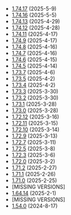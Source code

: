 * [1.74.17](https://github.com/rwqfsfasxc100/DV-Version-Backups/releases/tag/Bleeding-Edge-1.74.17) (2025-5-9)
* [1.74.16](https://github.com/rwqfsfasxc100/DV-Version-Backups/releases/tag/Bleeding-Edge-1.74.16) (2025-5-5)
* [1.74.13](https://github.com/rwqfsfasxc100/DV-Version-Backups/releases/tag/Bleeding-Edge-1.74.13) (2025-4-29)
* [1.74.12](https://github.com/rwqfsfasxc100/DV-Version-Backups/releases/tag/Bleeding-Edge-1.74.12) (2025-4-28)
* [1.74.11](https://github.com/rwqfsfasxc100/DV-Version-Backups/releases/tag/Bleeding-Edge-1.74.11) (2025-4-17)
* [1.74.9](https://github.com/rwqfsfasxc100/DV-Version-Backups/releases/tag/Bleeding-Edge-1.74.9) (2025-4-17)
* [1.74.8](https://github.com/rwqfsfasxc100/DV-Version-Backups/releases/tag/Bleeding-Edge-1.74.8) (2025-4-16)
* [1.74.7](https://github.com/rwqfsfasxc100/DV-Version-Backups/releases/tag/Bleeding-Edge-1.74.7) (2025-4-16)
* [1.74.6](https://github.com/rwqfsfasxc100/DV-Version-Backups/releases/tag/Bleeding-Edge-1.74.6) (2025-4-15)
* [1.74.5](https://github.com/rwqfsfasxc100/DV-Version-Backups/releases/tag/Bleeding-Edge-1.74.5) (2025-4-14)
* [1.73.7](https://github.com/rwqfsfasxc100/DV-Version-Backups/releases/tag/Bleeding-Edge-1.73.7) (2025-4-6)
* [1.73.5](https://github.com/rwqfsfasxc100/DV-Version-Backups/releases/tag/Bleeding-Edge-1.73.5) (2025-4-2)
* [1.73.4](https://github.com/rwqfsfasxc100/DV-Version-Backups/releases/tag/Bleeding-Edge-1.73.4) (2025-4-2)
* [1.73.3](https://github.com/rwqfsfasxc100/DV-Version-Backups/releases/tag/Bleeding-Edge-1.73.3) (2025-3-30)
* [1.73.2](https://github.com/rwqfsfasxc100/DV-Version-Backups/releases/tag/Bleeding-Edge-1.73.2) (2025-3-30)
* [1.73.1](https://github.com/rwqfsfasxc100/DV-Version-Backups/releases/tag/Bleeding-Edge-1.73.1) (2025-3-28)
* [1.73.0](https://github.com/rwqfsfasxc100/DV-Version-Backups/releases/tag/Bleeding-Edge-1.73.0) (2025-3-28)
* [1.72.12](https://github.com/rwqfsfasxc100/DV-Version-Backups/releases/tag/Bleeding-Edge-1.72.12) (2025-3-16)
* [1.72.11](https://github.com/rwqfsfasxc100/DV-Version-Backups/releases/tag/Bleeding-Edge-1.72.11) (2025-3-15)
* [1.72.10](https://github.com/rwqfsfasxc100/DV-Version-Backups/releases/tag/Bleeding-Edge-1.72.10) (2025-3-14)
* [1.72.9](https://github.com/rwqfsfasxc100/DV-Version-Backups/releases/tag/Bleeding-Edge-1.72.9) (2025-3-13)
* [1.72.7](https://github.com/rwqfsfasxc100/DV-Version-Backups/releases/tag/Bleeding-Edge-1.72.7) (2025-3-11)
* [1.72.5](https://github.com/rwqfsfasxc100/DV-Version-Backups/releases/tag/Bleeding-Edge-1.72.5) (2025-3-8)
* [1.72.3](https://github.com/rwqfsfasxc100/DV-Version-Backups/releases/tag/Bleeding-Edge-1.72.3) (2025-3-6)
* [1.72.0](https://github.com/rwqfsfasxc100/DV-Version-Backups/releases/tag/Bleeding-Edge-1.72.0) (2025-3-2)
* [1.71.2](https://github.com/rwqfsfasxc100/DV-Version-Backups/releases/tag/Bleeding-Edge-1.71.2) (2025-2-27)
* [1.71.1](https://github.com/rwqfsfasxc100/DV-Version-Backups/releases/tag/Bleeding-Edge-1.71.1) (2025-2-26)
* [1.71.0](https://github.com/rwqfsfasxc100/DV-Version-Backups/releases/tag/Bleeding-Edge-1.71.0) (2025-2-25)
* [MISSING VERSIONS]
* [1.64.14](https://github.com/rwqfsfasxc100/DV-Version-Backups/releases/tag/Bleeding-Edge-1.64.14) (2025-2-1)
* [MISSING VERSIONS]
* [1.54.0](https://github.com/rwqfsfasxc100/DV-Version-Backups/releases/tag/Bleeding-Edge-1.54.0) (2024-8-17)
